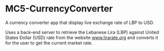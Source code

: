 # MC5-CurrencyConverter
A currency converter app that display live exchange rate of LBP to USD.

Uses a back-end server to retrieve the Lebanese Lira (LBP) against United States Dollar (USD) rate from the website www.lirarate.org and converts it for the user to get the current market rate.
